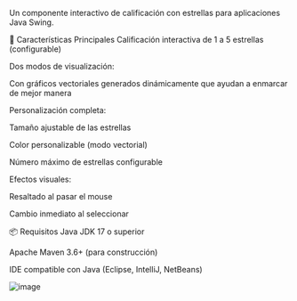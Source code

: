 Un componente interactivo de calificación con estrellas para aplicaciones Java Swing.

🚀 Características Principales
Calificación interactiva de 1 a 5 estrellas (configurable)

Dos modos de visualización:

Con gráficos vectoriales generados dinámicamente que ayudan a enmarcar de mejor manera

Personalización completa:

Tamaño ajustable de las estrellas

Color personalizable (modo vectorial)

Número máximo de estrellas configurable

Efectos visuales:

Resaltado al pasar el mouse 

Cambio inmediato al seleccionar

📦 Requisitos
Java JDK 17 o superior

Apache Maven 3.6+ (para construcción)

IDE compatible con Java (Eclipse, IntelliJ, NetBeans)

![image](https://github.com/user-attachments/assets/3864a32f-3525-42a8-b3dd-55191e182c10)

